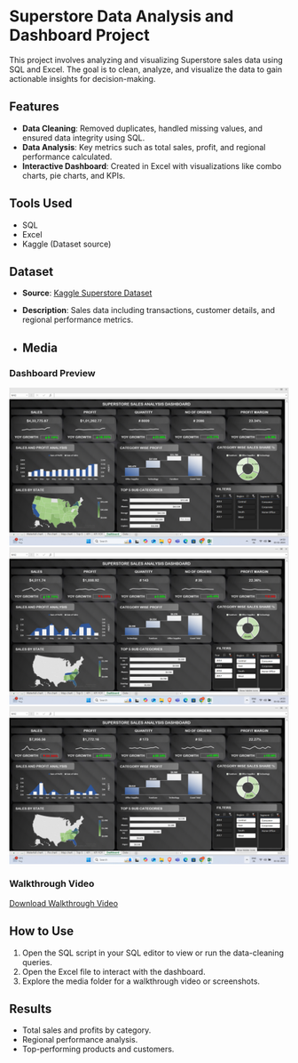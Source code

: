 # Superstore Data Analysis and Dashboard Project

This project involves analyzing and visualizing Superstore sales data using SQL and Excel. The goal is to clean, analyze, and visualize the data to gain actionable insights for decision-making.

## Features
- **Data Cleaning**: Removed duplicates, handled missing values, and ensured data integrity using SQL.
- **Data Analysis**: Key metrics such as total sales, profit, and regional performance calculated.
- **Interactive Dashboard**: Created in Excel with visualizations like combo charts, pie charts, and KPIs.

## Tools Used
- SQL
- Excel
- Kaggle (Dataset source)

## Dataset
- **Source**: [Kaggle Superstore Dataset](https://www.kaggle.com/)
- **Description**: Sales data including transactions, customer details, and regional performance metrics.

- ## Media

### Dashboard Preview
![Dashboard Screenshot](Media/Dashboard_image_1.png)
![Dashboard Screenshot](Media/Dashboard_image_2.png)
![Dashboard Screenshot](Media/Dashboard_image_3.png)

### Walkthrough Video
[Download Walkthrough Video](Media/Dashboard_working.mp4)

## How to Use
1. Open the SQL script in your SQL editor to view or run the data-cleaning queries.
2. Open the Excel file to interact with the dashboard.
3. Explore the media folder for a walkthrough video or screenshots.

## Results
- Total sales and profits by category.
- Regional performance analysis.
- Top-performing products and customers.

